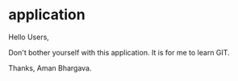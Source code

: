 # application

Hello Users,

Don't bother yourself with this application. It is for me to learn GIT.

Thanks,
Aman Bhargava.
